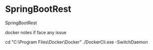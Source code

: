 # SpringBootRest
SpringBootRest

docker notes 
if face any issue 

cd "C:\Program Files\Docker\Docker"
./DockerCli.exe -SwitchDaemon

